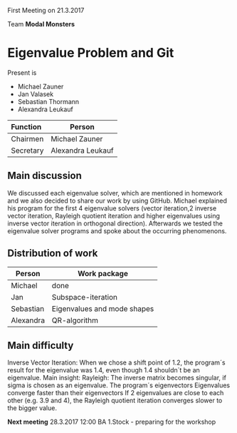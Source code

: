 First Meeting on 21.3.2017

Team **Modal Monsters**

# Eigenvalue Problem and Git

Present is
+ Michael Zauner
+ Jan Valasek 
+ Sebastian Thormann
+ Alexandra Leukauf

| Function      	  | Person           |
| :--- |---|
| Chairmen      | Michael Zauner |
| Secretary     | Alexandra Leukauf      |


## Main discussion
We discussed each eigenvalue solver, which are mentioned in homework and we also decided to share our work by using GitHub.  Michael explained his program for the first 4 eigenvalue solvers (vector iteration,2 inverse vector iteration, Rayleigh quotient iteration and higher eigenvalues using inverse vector iteration in orthogonal direction). Afterwards we tested the eigenvalue solver programs and spoke about the occurring phenomenons.

## Distribution of work

| Person | Work package |
| --- | --- |
| Michael | done |
| Jan | Subspace-iteration |
| Sebastian | Eigenvalues and mode shapes |
| Alexandra | QR-algorithm |

## Main difficulty 
Inverse Vector Iteration: When we chose a shift point of 1.2, the program´s result for the eigenvalue was 1.4, even though 1.4 shouldn´t be an eigenvalue.
Main insight:
Rayleigh: The inverse matrix becomes singular, if sigma is chosen as an eigenvalue. The program´s eigenvectors 
Eigenvalues converge faster than their eigenvectors
If 2 eigenvalues are close to each other (e.g. 3.9 and 4), the Rayleigh quotient iteration converges slower to the bigger value.
 
**Next meeting** 28.3.2017 12:00 BA 1.Stock -  preparing for the workshop
